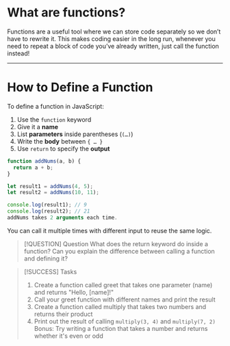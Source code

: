 # What are functions?

Functions are a useful tool where we can store code separately so we don’t have to rewrite it. This makes coding easier in the long run, whenever you need to repeat a block of code you’ve already written, just call the function instead!

---

# How to Define a Function

To define a function in JavaScript:

1. Use the `function` keyword  
2. Give it a **name**  
3. List **parameters** inside parentheses (`(…)`)  
4. Write the **body** between `{ … }`  
5. Use `return` to specify the **output**  

```js
function addNums(a, b) {
  return a + b;
}

let result1 = addNums(4, 5);
let result2 = addNums(10, 11);

console.log(result1); // 9
console.log(result2); // 21
addNums takes 2 arguments each time.
```

You can call it multiple times with different input to reuse the same logic.

> [!QUESTION] Question
> What does the return keyword do inside a function?
> Can you explain the difference between calling a function and defining it?

> [!SUCCESS] Tasks
> 1. Create a function called greet that takes one parameter (name) and returns "Hello, [name]!"
> 2. Call your greet function with different names and print the result
> 3. Create a function called multiply that takes two numbers and returns their product
> 4. Print out the result of calling `multiply(3, 4)` and `multiply(7, 2)`
> Bonus: Try writing a function that takes a number and returns whether it's even or odd